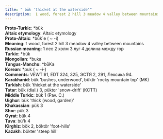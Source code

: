 ```yaml
---
title: " bük 'thicket at the waterside'"
description:  1 wood, forest 2 hill 3 meadow 4 valley between mountains
---
```


<strong>Proto-Turkic</strong>:  *bük<br>
<strong>Altaic etymology</strong>:  Altaic etymology<br>
<strong> Proto-Altaic</strong>:  *bū̀k`e ( ~ -i)<br>
<strong>Meaning</strong>:  1 wood, forest 2 hill 3 meadow 4 valley between mountains<br>
<strong>Russian meaning</strong>:  1 лес 2 холм 3 луг 4 долина между гор<br>
<strong>Turkic</strong>:  *bük<br>
<strong>Mongolian</strong>:  *buka<br>
<strong>Tungus-Manchu</strong>:  *būKa<br>
<strong>Korean</strong>:  *puk ( ~ -ɨ-)<br>
<strong>Comments</strong>:  VEWT 91, EDT 324, 325, ЭСТЯ 2, 291, Лексика 94.<br>
<strong>Karakhanid</strong>:  bük 'bushes, underwood', büktir 'rocky mountain top' (MK)<br>
<strong>Turkish</strong>:  bük 'thicket at the waterside'<br>
<strong>Tatar</strong>:  bük (dial.) 3, püktɛr 'snow-drift' (КСТТ)<br>
<strong>Middle Turkic</strong>:  bük 1 (Pav. C.)<br>
<strong>Uighur</strong>:  bük 'thick (wood, garden)'<br>
<strong>Khakassian</strong>:  pük 3<br>
<strong>Shor</strong>:  pük 3<br>
<strong>Oyrat</strong>:  bük 4<br>
<strong>Tuva</strong>:  bü'k 4<br>
<strong>Kirghiz</strong>:  bök 2, böktör 'foot-hills'<br>
<strong>Kazakh</strong>:  bökter 'steep hill'<br>


